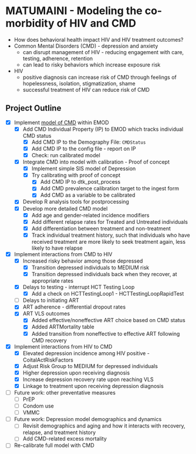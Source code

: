 # MATUMAINI - Modeling the co-morbidity of HIV and CMD

* How does behavioral health impact HIV and HIV treatment outcomes?
* Common Mental Disorders (CMD) - depression and anxiety
    * can disrupt management of HIV - reducing engagement with care, testing, adherence, retention
    * can lead to risky behaviors which increase exposure risk
* HIV
    * positive diagnosis can increase risk of CMD through feelings of hopelessness, isolation, stigmatization, shame
    * successful treatment of HIV can reduce risk of CMD 

## Project Outline

* [x] Implement [model of CMD](https://docs.google.com/presentation/d/1LaGunWwd2bJYsFmCAZPay9UfXygRY47RvCdVJKmSLjA/edit?usp=sharing) within EMOD
    * [x] Add CMD Individual Property (IP) to EMOD which tracks individual CMD status
        * [x] Add CMD IP to the Demography File: `CMDStatus`
        * [x] Add CMD IP to the config file - report on IP
        * [x] Check: run calibrated model
    * [x] Integrate CMD into model with calibration - Proof of concept
        * [x] Implement simple SIS model of Depression
        * [x] Try calibrating with proof of concept
            * [x] Add CMD IP to dtk_post_process
            * [x] Add CMD prevalence calibration target to the ingest form
            * [x] Add CMD as a variable to be calibrated
    * [x] Develop R analysis tools for postprocessing
    * [x] Develop more detailed CMD model
        * [x] Add age and gender-related incidence modifiers
        * [x] Add different relapse rates for Treated and Untreated individuals
        * [x] Add differentiation between treatment and non-treatment
        * [x] Track individual treatment history, such that individuals who have received treatment are more likely to seek treatment again, less likely to have relapse
* [x] Implement interactions from CMD to HIV
    * [x] Increased risky behavior among those depressed
        * [x] Transition depressed individuals to MEDIUM risk
        * [x] Transition depressed individuals back when they recover, at appropriate rates 
    * [x] Delays to testing - interrupt HCT Testing Loop
        * [x] Add a check on HCTTestingLoop1 - HCTTestingLoopRapidTest
    * [ ] Delays to initiating ART
    * [x] ART adherence - differential dropout rates
    * [x] ART VLS outcomes
        * [x] Added effective/noneffective ART choice based on CMD status
        * [x] Added ARTMortality table
        * [x] Added transition from noneffective to effective ART following CMD recovery
* [x] Implement interactions from HIV to CMD
    * [x] Elevated depression incidence among HIV positive - CoitalActRiskFactors
    * [x] Adjust Risk Group to MEDIUM for depressed individuals
    * [x] Higher depression upon receiving diagnosis
    * [x] Increase depression recovery rate upon reaching VLS
    * [x] Linkage to treatment upon receiving depression diagnosis
* [ ] Future work: other preventative measures
    * [ ] PrEP
    * [ ] Condom use
    * [ ] VMMC
* [ ] Future work: Depression model demographics and dynamics
    * [ ] Revisit demographics and aging and how it interacts with recovery, relapse, and treatment history
    * [ ] Add CMD-related excess mortality
* [ ] Re-calibrate full model with CMD
